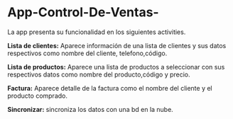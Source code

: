 # App-Control-De-Ventas-

La app presenta su funcionalidad en los siguientes activities.

**Lista de clientes:** Aparece información de una lista de clientes y sus datos respectivos como nombre del cliente, telefono,código.

**Lista de productos:** Aparece una lista de productos a seleccionar con sus respectivos datos como nombre del producto,código y precio.

**Factura:** Aparece detalle de la factura como el nombre del cliente y el producto comprado.

**Sincronizar:** sincroniza los datos con una bd en la nube.
